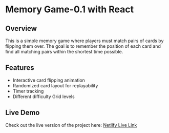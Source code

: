 # Memory Game-0.1  with React

## Overview
This is a simple memory game where players must match pairs of cards by flipping them over. The goal is to remember the position of each card and find all matching pairs within the shortest time possible.

## Features
- Interactive card flipping animation
- Randomized card layout for replayability
- Timer tracking
- Different difficulty Grid levels
## Live Demo
Check out the live version of the project here: [Netlify Live Link](https://memory-game-075.netlify.app)
